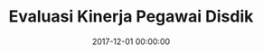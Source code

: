 ---
layout: inner
position: left
title: 'Evaluasi Kinerja Pegawai Disdik'
lead_text: 'Part of HRMS of Jakarta Education Agency to measure and evaluates the performance of educators and educational staff within the institution. I developed both backend and frontend functionality of the app.'
tags: ['MySQL', 'PHP, Yii 2', 'HTML, CSS', 'JS, jQuery']
featured_image: ['/img/posts/ekp.png']
date: 2017-12-01 00:00:00
categories: ['Web']
project_link: ''
button_icon: ''
button_text: ''
order: 15
visible: 1
company: 'Aditya Arta Abadi, PT'
---